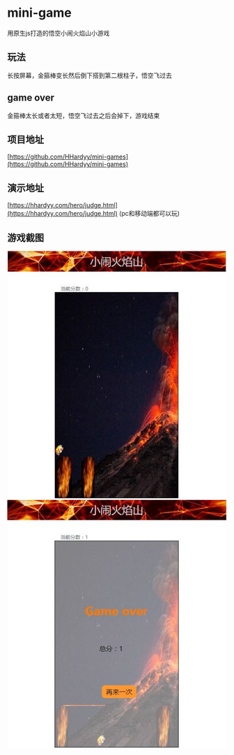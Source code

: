 # mini-game
用原生js打造的悟空小闹火焰山小游戏

## 玩法
长按屏幕，金箍棒变长然后倒下搭到第二根柱子，悟空飞过去

## game over
金箍棒太长或者太短，悟空飞过去之后会掉下，游戏结束

## 项目地址
[https://github.com/HHardyy/mini-games](https://github.com/HHardyy/mini-games)

## 演示地址
[https://hhardyy.com/hero/judge.html](https://hhardyy.com/hero/judge.html)
(pc和移动端都可以玩)

## 游戏截图
![开始游戏](gameImg/index.JPG)
![游戏结束](gameImg/game_over.JPG)
